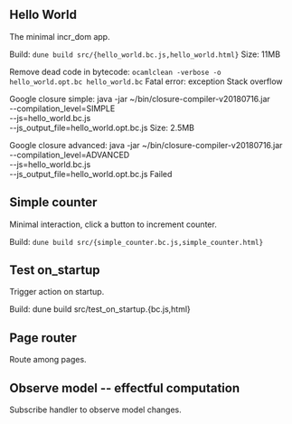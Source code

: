 ## Hello World

The minimal incr_dom app.

Build: `dune build src/{hello_world.bc.js,hello_world.html}`
Size: 11MB

Remove dead code in bytecode: `ocamlclean -verbose -o hello_world.opt.bc hello_world.bc`
Fatal error: exception Stack overflow

Google closure simple:
java -jar ~/bin/closure-compiler-v20180716.jar \
    --compilation_level=SIMPLE \
    --js=hello_world.bc.js \
    --js_output_file=hello_world.opt.bc.js
Size: 2.5MB

Google closure advanced:
java -jar ~/bin/closure-compiler-v20180716.jar \
    --compilation_level=ADVANCED \
    --js=hello_world.bc.js \
    --js_output_file=hello_world.opt.bc.js
Failed

## Simple counter

Minimal interaction, click a button to increment counter.

Build: `dune build src/{simple_counter.bc.js,simple_counter.html}`

## Test on_startup

Trigger action on startup.

Build:
dune build src/test_on_startup.{bc.js,html}

## Page router

Route among pages.

## Observe model -- effectful computation

Subscribe handler to observe model changes.

